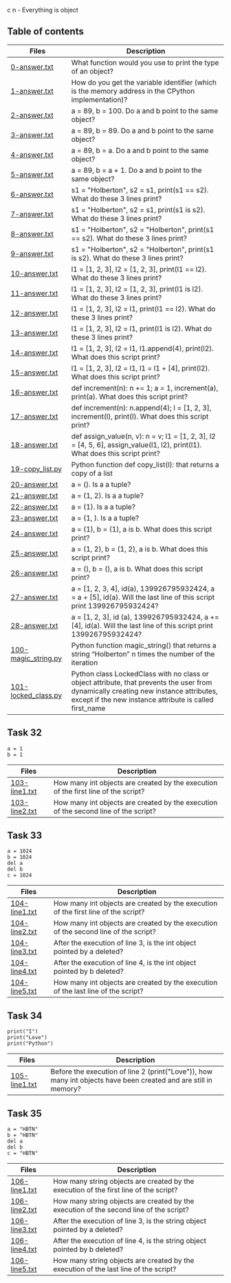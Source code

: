 c
n - Everything is object

## Table of contents
Files | Description
----- | -----------
[0-answer.txt](./0-answer.txt) | What function would you use to print the type of an object?
[1-answer.txt](./1-answer.txt) | How do you get the variable identifier (which is the memory address in the CPython implementation)?
[2-answer.txt](./2-answer.txt) | a = 89, b = 100. Do a and b point to the same object?
[3-answer.txt](./3-answer.txt) | a = 89, b = 89. Do a and b point to the same object?
[4-answer.txt](./4-answer.txt) | a = 89, b = a. Do a and b point to the same object?
[5-answer.txt](./5-answer.txt) | a = 89, b = a + 1. Do a and b point to the same object?
[6-answer.txt](./6-answer.txt) | s1 = "Holberton", s2 = s1, print(s1 == s2). What do these 3 lines print?
[7-answer.txt](./7-answer.txt) | s1 = "Holberton", s2 = s1, print(s1 is s2). What do these 3 lines print?
[8-answer.txt](./8-answer.txt) | s1 = "Holberton", s2 = "Holberton", print(s1 == s2). What do these 3 lines print?
[9-answer.txt](./9-answer.txt) | s1 = "Holberton", s2 = "Holberton", print(s1 is s2). What do these 3 lines print?
[10-answer.txt](./10-answer.txt) | l1 = [1, 2, 3], l2 = [1, 2, 3], print(l1 == l2). What do these 3 lines print?
[11-answer.txt](./11-answer.txt) | l1 = [1, 2, 3], l2 = [1, 2, 3], print(l1 is l2). What do these 3 lines print?
[12-answer.txt](./12-answer.txt) | l1 = [1, 2, 3], l2 = l1, print(l1 == l2). What do these 3 lines print?
[13-answer.txt](./13-answer.txt) | l1 = [1, 2, 3], l2 = l1, print(l1 is l2). What do these 3 lines print?
[14-answer.txt](./14-answer.txt) | l1 = [1, 2, 3], l2 = l1, l1.append(4), print(l2). What does this script print?
[15-answer.txt](./15-answer.txt) | l1 = [1, 2, 3], l2 = l1, l1 = l1 + [4], print(l2). What does this script print?
[16-answer.txt](./16-answer.txt) | def increment(n): n += 1; a = 1, increment(a), print(a). What does this script print?
[17-answer.txt](./17-answer.txt) | def increment(n): n.append(4); l = [1, 2, 3], increment(l), print(l). What does this script print?
[18-answer.txt](./18-answer.txt) | def assign_value(n, v): n = v; l1 = [1, 2, 3], l2 = [4, 5, 6], assign_value(l1, l2), print(l1). What does this script print?
[19-copy_list.py](./19-copy_list.py) | Python function def copy_list(l): that returns a copy of a list
[20-answer.txt](./20-answer.txt) | a = (). Is a a tuple?
[21-answer.txt](./21-answer.txt) | a = (1, 2). Is a a tuple?
[22-answer.txt](./22-answer.txt) | a = (1). Is a a tuple?
[23-answer.txt](./23-answer.txt) | a = (1, ). Is a a tuple?
[24-answer.txt](./24-answer.txt) | a = (1), b = (1), a is b. What does this script print?
[25-answer.txt](./25-answer.txt) | a = (1, 2), b = (1, 2), a is b. What does this script print?
[26-answer.txt](./26-answer.txt) | a = (), b = (), a is b. What does this script print?
[27-answer.txt](./27-answer.txt) | a = [1, 2, 3, 4], id(a), 139926795932424, a = a + [5], id(a). Will the last line of this script print 139926795932424?
[28-answer.txt](./28-answer.txt) | a = [1, 2, 3], id (a), 139926795932424, a += [4], id(a). Will the last line of this script print 139926795932424?
[100-magic_string.py](./100-magic_string.py) | Python function magic_string() that returns a string “Holberton” n times the number of the iteration
[101-locked_class.py](./101-locked_class.py) | Python class LockedClass with no class or object attribute, that prevents the user from dynamically creating new instance attributes, except if the new instance attribute is called first_name

## Task 32
```
a = 1
b = 1
```

Files | Description
----- | -----------
[103-line1.txt](./103-line1.txt) | How many int objects are created by the execution of the first line of the script?
[103-line2.txt](./103-line2.txt) | How many int objects are created by the execution of the second line of the script?

## Task 33
```
a = 1024
b = 1024
del a
del b
c = 1024
```

Files | Description
----- | -----------
[104-line1.txt](./104-line1.txt) | How many int objects are created by the execution of the first line of the script?
[104-line2.txt](./104-line2.txt) | How many int objects are created by the execution of the second line of the script?
[104-line3.txt](./104-line3.txt) | After the execution of line 3, is the int object pointed by a deleted?
[104-line4.txt](./104-line4.txt) | After the execution of line 4, is the int object pointed by b deleted?
[104-line5.txt](./104-line5.txt) | How many int objects are created by the execution of the last line of the script?

## Task 34
```
print("I")
print("Love")
print("Python")
```

Files | Description
----- | -----------
[105-line1.txt](./105-line1.txt) | Before the execution of line 2 (print("Love")), how many int objects have been created and are still in memory?

## Task 35
```
a = "HBTN"
b = "HBTN"
del a
del b
c = "HBTN"
```

Files | Description
----- | -----------
[106-line1.txt](./106-line1.txt) | How many string objects are created by the execution of the first line of the script?
[106-line2.txt](./106-line2.txt) | How many string objects are created by the execution of the second line of the script?
[106-line3.txt](./106-line3.txt) | After the execution of line 3, is the string object pointed by a deleted?
[106-line4.txt](./106-line4.txt) | After the execution of line 4, is the string object pointed by b deleted?
[106-line5.txt](./106-line5.txt) | How many string objects are created by the execution of the last line of the script?
